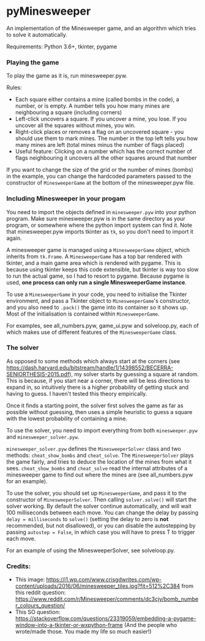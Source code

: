 # pyMinesweeper
An implementation of the Minesweeper game, and an algorithm which tries to solve it automatically.

Requirements: Python 3.6+, tkinter, pygame

### Playing the game
To play the game as it is, run minesweeper.pyw.

Rules:
 - Each square either contains a mine (called bombs in the code), a number, or is empty. A number tells you how many mines are neighbouring a square (including corners)
 - Left-click uncovers a square. If you uncover a mine, you lose. If you uncover all the squares without mines, you win.
 - Right-click places or removes a flag on an uncovered square - you should use them to mark mines. The number in the top left tells you how many mines are left (total mines minus the number of flags placed)
 - Useful feature: Clicking on a number which has the correct number of flags neighbouring it uncovers all the other squares around that number

If you want to change the size of the grid or the number of mines (bombs) in the example, you can change the hardcoded parameters passed to the constructor of `MinesweeperGame` at the bottom of the minesweeper.pyw file.

### Including Minesweeper in your progam
You need to import the objects defined in `minesweeper.pyw` into your python program. Make sure minesweeper.pyw is in the same directory as your program, or somewhere where the python import system can find it. Note that minesweeper.pyw imports tkinter as `tk`, so you don't need to import it again.

A minesweeper game is managed using a `MinesweeperGame` object, which inherits from `tk.Frame`. A `MinesweeperGame` has a top bar rendered with tkinter, and a main game area which is rendered with pygame. This is because using tkinter keeps this code extensible, but tkinter is way too slow to run the actual game, so I had to resort to pygame. Because pygame is used, **one process can only run a single MinesweeperGame instance**.

To use a `MinesweeperGame` in your code, you need to initialise the Tkinter environment, and pass a Tkinter object to `MinesweeperGame`'s constructor, and you also need to `.pack()` the game into its container so it shows up. Most of the initialisation is contained within `MinesweeperGame`.

For examples, see all_numbers.pyw, game_ui.pyw and solveloop.py, each of which makes use of different features of the `MinesweeperGame` class.

### The solver
As opposed to some methods which always start at the corners (see https://dash.harvard.edu/bitstream/handle/1/14398552/BECERRA-SENIORTHESIS-2015.pdf), my solver starts by guessing a square at random. This is because, if you start near a corner, there will be less directions to expand in, so intuitively there is a higher probability of getting stuck and having to guess. I haven't tested this theory empirically.

Once it finds a starting point, the solver first solves the game as far as possible without guessing, then uses a simple heuristic to guess a square with the lowest probability of containing a mine.

To use the solver, you need to import everything from both `minesweeper.pyw` and `minesweeper_solver.pyw`.

`minesweeper_solver.pyw` defines the `MinesweeperSolver` class and two methods: `cheat_show_bombs` and `cheat_solve`. The `MinesweeperSolver` plays the game fairly, and tries to deduce the location of the mines from what it sees. `cheat_show_bombs` and `cheat_solve` read the internal attributes of a minesweeper game to find out where the mines are (see all_numbers.pyw for an example).

To use the solver, you should set up `MinesweeperGame`, and pass it to the constructor of `MinesweeperSolver`. Then calling `solver.solve()` will start the solver working. By default the solver continue automatically, and will wait 100 milliseconds between each move. You can change the delay by passing `delay = milliseconds` to `solve()` (setting the delay to zero is **not** recommended, but not disallowed), or you can disable the autostepping by passing `autostep = False`, in which case you will have to press T to trigger each move.

For an example of using the MinesweeperSolver, see solveloop.py.
 
### Credits:
 - This image: https://i1.wp.com/www.crisgdwrites.com/wp-content/uploads/2016/06/minesweeper_tiles.jpg?fit=512%2C384
   from this reddit question: https://www.reddit.com/r/Minesweeper/comments/dc3cjy/bomb_number_colours_question/
 - This SO question: https://stackoverflow.com/questions/23319059/embedding-a-pygame-window-into-a-tkinter-or-wxpython-frame
 (And the people who wrote/made those. You made my life so much easier!)
